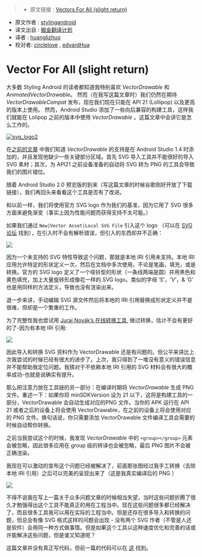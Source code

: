 >* 原文链接 : [Vectors For All (slight return)](https://blog.stylingandroid.com/vectors-for-all-slight-return/)
* 原文作者 : [stylingandroid](https://blog.stylingandroid.com)
* 译文出自 : [掘金翻译计划](https://github.com/xitu/gold-miner)
* 译者 : [huanglizhuo](https://github.com/huanglizhuo)
* 校对者: [circlelove](https://github.com/circlelove) , [edvardHua](https://github.com/edvardHua)

# Vector For All (slight return)

大多数 Styling Android 的读者都知道我特别喜欢 _VectorDrawable_ 和 _AnimatedVectorDrawable_。 然而（在我写这篇文章时）我们仍然在期待 _VectorDrawableCompat_ 发布，现在我们现在只能在 API 21 (Lollipop) 以及更高的版本上使用。 然而，Android Studio 添加了一些向后兼容的构建工具，这样我们就能在 Lolipop 之前的版本中使用 _VectorDrawable_ 。这篇文章中会讲它是怎么工作的。

[![svg_logo2](https://i0.wp.com/blog.stylingandroid.com/wp-content/uploads/2015/12/svg_logo2.png?w=300%20300w,%20https://i0.wp.com/blog.stylingandroid.com/wp-content/uploads/2015/12/svg_logo2.png?resize=150%2C150%20150w)](https://i0.wp.com/blog.stylingandroid.com/wp-content/uploads/2015/12/svg_logo2.png?ssl=1)

在[之前的文章](https://blog.stylingandroid.com/vectors-for-all-almost/) 中我们知道 _VectorDrawable_ 的支持是在 Android Studio 1.4 时添加的，并且发现他缺少一些关键部分区域。首先 SVG 导入工具并不能很好的导入 SVG 素材；其次，为 API21 之前设备准备的自动将 SVG 转为 PNG 的工具会导致我们的图片错位。

随着 Android Studio 2.0 预览版的到来（写这篇文章的时候谷歌刚好开放了下载链接），我们再回头来看看这个工具是否有了改进。

和以前一样，我们将使用官方 SVG logo 作为我们的基准，因为它用了 SVG 很多方面来避免渐变（事实上因为性能问题而获得支持不太可能。）

如果我们通过 `New|Vector Asset|Local SVG File` 引入这个 logo （可以在 [SVG 论坛](http://www.w3.org/Icons/SVG/svg-logo-v.svg) 找到），在引入时不会有解析错误，但引入的东西却并不正确：

[![](http://ww3.sinaimg.cn/large/a490147fgw1f3qdvqii2ej208c08c745.jpg)](https://i0.wp.com/blog.stylingandroid.com/wp-content/uploads/2015/12/svg_logo3.png?ssl=1)

因为一个未支持的 SVG 特性导致这个问题，那就是本地 IRI 引用未支持。本地 IRI 应用允许特定的形状定义一次，然后在文档中多次使用，不论是笔画，填充，或是转换。官方的 SVG logo 定义了一个哑铃型的形状（一条线两端是圆）并用黑色和黄色填充，加上大量旋转形成像花一样的 SVG logo。类似的字母 ‘S’，‘V’，& ‘G’ 也是用同样的方法定义，导致也没有渲染出来。

退一步来讲，手动编辑 SVG 源文件然后将本地的 IRI 引用替换成形状定义并不是很难，但却是一个繁重的工作。

为了完整性我也尝试用 [Juraj Novák’s 在线转换工具](http://inloop.github.io/svg2android/), 做过转换，估计不会有更好的了-因为有本地 IRI 引用:

[![](http://ww3.sinaimg.cn/large/a490147fgw1f3qdwanyr0j208c08ca9z.jpg)](https://i1.wp.com/blog.stylingandroid.com/wp-content/uploads/2015/12/svg_logo4.png?ssl=1)

因此导入和转换 SVG 资料作为 VectorDrawable 还是有问题的。但公平来讲比上次我尝试的时候已经有很大的进步了。上次，我只得到了一堆没有意义的错误信息并不能帮助我定位问题。我猜对于不依赖本地 IRI 引用的 SVG 材料会有很大的概率成功-也就是说确实有提升。

那么把注意力放在工具链的另一部分：在编译时期将 _VectorDrawable_ 生成 PNG 文件。重述一下：如果你将 minSDKVersion 设为 21 以下，这将是构建工具的一部分，VectorDrawable 会自动生成对应的PNG 文件。当你的 APK 运行在 API 21 或者之后的设备上将会使用 VectorDrawable，在之前的设备上将会使用对应的 PNG 文件。换句话说，你只需要添加 VectorDrawable 文件编译工具会需要的时候自动帮你转换。

之前当我尝试这个的时候，我发现 _VectorDrawable_  中的 `<group></group>` 元素会被忽略，因此很多应用在 group 级的转译也会被忽略，最后 PNG 图片不会被正确渲染。

我现在可以激动的宣布这个问题已经被解决了，前面那张图经过我手工转换（去除本地 IRI 引用）之后可以完美的呈现出来了（这是我真实编译后的 PNG ）


[![](http://ww1.sinaimg.cn/large/a490147fgw1f3qdwqyc6nj208c08caaj.jpg)](https://i0.wp.com/blog.stylingandroid.com/wp-content/uploads/2015/12/svg_logo2.png?ssl=1)

不得不说我在写上一篇关于众多问题文章的时候相当失望，当时这些问题折腾了很久才勉强得出这个工具不能真正的用在工程当中。现在这些问题很多都已经解决了，而且很多工具我可以用在实际的工程当中。但是还存在很多导入和转换的问题，但总会有像 SVG 格式这样的问题会出现 - 没有两个 SVG 作者（不管是人还是软件）会用同一种方式做事情。但是如果这个工具以这种速度优化和完善的话或许能解决这些问题，但是谁又知道呢？

这篇文章并没有真正写代码，但前一篇的代码可以在 [这](https://github.com/StylingAndroid/Vectors4All/tree/master) 找到。


